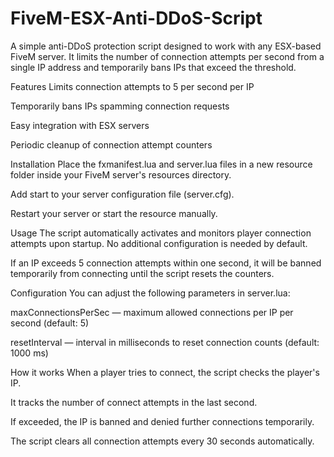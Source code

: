 # FiveM-ESX-Anti-DDoS-Script
A simple anti-DDoS protection script designed to work with any ESX-based FiveM server. It limits the number of connection attempts per second from a single IP address and temporarily bans IPs that exceed the threshold.

Features
Limits connection attempts to 5 per second per IP

Temporarily bans IPs spamming connection requests

Easy integration with ESX servers

Periodic cleanup of connection attempt counters

Installation
Place the fxmanifest.lua and server.lua files in a new resource folder inside your FiveM server's resources directory.

Add start <resource-folder-name> to your server configuration file (server.cfg).

Restart your server or start the resource manually.

Usage
The script automatically activates and monitors player connection attempts upon startup. No additional configuration is needed by default.

If an IP exceeds 5 connection attempts within one second, it will be banned temporarily from connecting until the script resets the counters.

Configuration
You can adjust the following parameters in server.lua:

maxConnectionsPerSec — maximum allowed connections per IP per second (default: 5)

resetInterval — interval in milliseconds to reset connection counts (default: 1000 ms)

How it works
When a player tries to connect, the script checks the player's IP.

It tracks the number of connect attempts in the last second.

If exceeded, the IP is banned and denied further connections temporarily.

The script clears all connection attempts every 30 seconds automatically.
